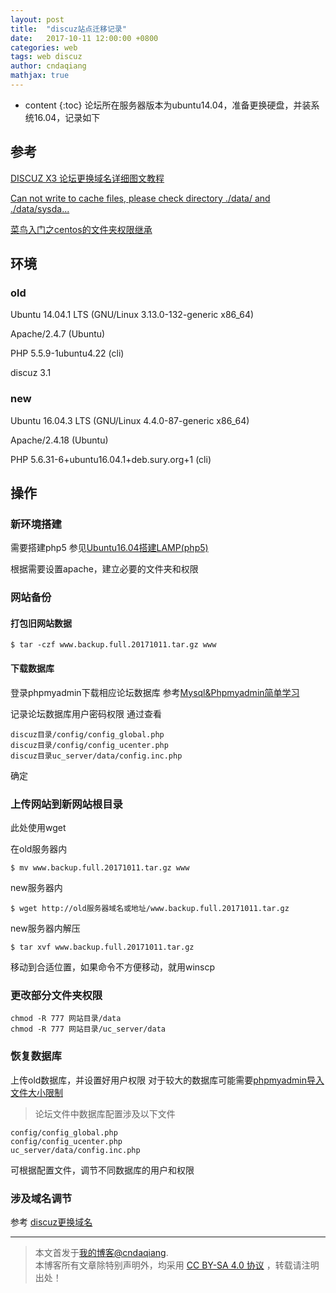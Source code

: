 ```yaml
---
layout: post
title:  "discuz站点迁移记录"
date:   2017-10-11 12:00:00 +0800
categories: web
tags: web discuz 
author: cndaqiang
mathjax: true
---
```

* content
{:toc}
论坛所在服务器版本为ubuntu14.04，准备更换硬盘，并装系统16.04，记录如下





## 参考
[DISCUZ X3 论坛更换域名详细图文教程
](http://www.51php.com/discuz/17182.html)

[Can not write to cache files, please check directory ./data/ and ./data/sysda...](http://www.discuz.net/thread-3258692-1-1.html)

[菜鸟入门之centos的文件夹权限继承](http://www.chinaz.com/server/2009/0512/75598.shtml)
## 环境
### old
Ubuntu 14.04.1 LTS (GNU/Linux 3.13.0-132-generic x86_64)

Apache/2.4.7 (Ubuntu)

PHP 5.5.9-1ubuntu4.22 (cli)

discuz 3.1

### new
Ubuntu 16.04.3 LTS (GNU/Linux 4.4.0-87-generic x86_64)

Apache/2.4.18 (Ubuntu)

PHP 5.6.31-6+ubuntu16.04.1+deb.sury.org+1 (cli) 

## 操作
### 新环境搭建
需要搭建php5
参见[Ubuntu16.04搭建LAMP(php5)](/2017/10/11/ubutnu1604-lamp5/)

根据需要设置apache，建立必要的文件夹和权限
### 网站备份
#### 打包旧网站数据
```
$ tar -czf www.backup.full.20171011.tar.gz www
```
#### 下载数据库
登录phpmyadmin下载相应论坛数据库
参考[Mysql&Phpmyadmin简单学习](/2017/09/27/mysql/)

记录论坛数据库用户密码权限
通过查看
```
discuz目录/config/config_global.php 
discuz目录/config/config_ucenter.php
discuz目录uc_server/data/config.inc.php 
```
确定
### 上传网站到新网站根目录
此处使用wget

在old服务器内
```
$ mv www.backup.full.20171011.tar.gz www
```
new服务器内
```
$ wget http://old服务器域名或地址/www.backup.full.20171011.tar.gz
```
new服务器内解压
```
$ tar xvf www.backup.full.20171011.tar.gz
```
移动到合适位置，如果命令不方便移动，就用winscp
### 更改部分文件夹权限
```
chmod -R 777 网站目录/data
chmod -R 777 网站目录/uc_server/data
```
### 恢复数据库
上传old数据库，并设置好用户权限
对于较大的数据库可能需要[phpmyadmin导入文件大小限制](/2017/10/11/phpmyadmin-import/)

>论坛文件中数据库配置涉及以下文件
```
config/config_global.php 
config/config_ucenter.php
uc_server/data/config.inc.php 
```

可根据配置文件，调节不同数据库的用户和权限

### 涉及域名调节
参考
[discuz更换域名](/2017/10/12/discuz-change-domain/)




------
>本文首发于[我的博客@cndaqiang](https://cndaqiang.github.io/).<br>
>本博客所有文章除特别声明外，均采用 [CC BY-SA 4.0 协议](https://creativecommons.org/licenses/by-sa/4.0/deed.zh) ，转载请注明出处！

